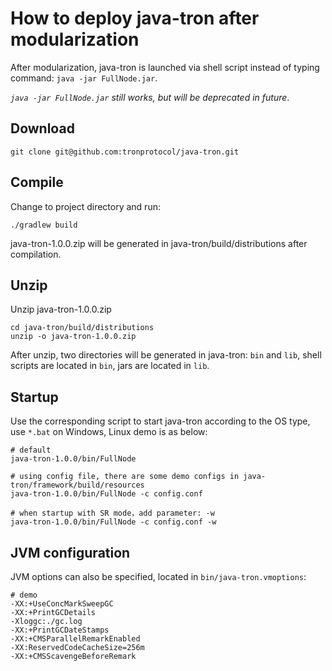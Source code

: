 # How to deploy java-tron after modularization

After modularization, java-tron is launched via shell script instead of typing command: `java -jar FullNode.jar`.

*`java -jar FullNode.jar` still works, but will be deprecated in future*.

## Download

```
git clone git@github.com:tronprotocol/java-tron.git
```

## Compile

Change to project directory and run:
```
./gradlew build
```
java-tron-1.0.0.zip will be generated in java-tron/build/distributions after compilation.

## Unzip

Unzip java-tron-1.0.0.zip
```
cd java-tron/build/distributions
unzip -o java-tron-1.0.0.zip
```
After unzip, two directories will be generated in java-tron: `bin` and `lib`, shell scripts are located in `bin`, jars are located in `lib`.

## Startup

Use the corresponding script to start java-tron according to the OS type, use `*.bat` on Windows, Linux demo is as below:
```
# default
java-tron-1.0.0/bin/FullNode

# using config file, there are some demo configs in java-tron/framework/build/resources
java-tron-1.0.0/bin/FullNode -c config.conf

# when startup with SR mode，add parameter: -w
java-tron-1.0.0/bin/FullNode -c config.conf -w
```

## JVM configuration

JVM options can also be specified, located in `bin/java-tron.vmoptions`:
```
# demo
-XX:+UseConcMarkSweepGC
-XX:+PrintGCDetails
-Xloggc:./gc.log
-XX:+PrintGCDateStamps
-XX:+CMSParallelRemarkEnabled
-XX:ReservedCodeCacheSize=256m
-XX:+CMSScavengeBeforeRemark
```